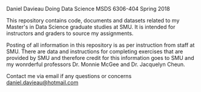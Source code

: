 Daniel Davieau
Doing Data Science MSDS 6306-404
Spring 2018

This repository contains code, documents and datasets related to my Master's in Data Science graduate studies at SMU.
It is intended for instructors and graders to source my assignments.

Posting of all information in this repository is as per instruction from staff at SMU.
There are data and instructions for completing exercises that are provided by SMU and therefore credit for this information goes to SMU and my wonrderful professors Dr. Monnie McGee and Dr. Jacquelyn Cheun.

Contact me via email if any questions or concerns
daniel.davieau@hotmail.com
